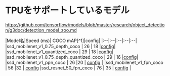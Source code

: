 # TPUをサポートしているモデル

https://github.com/tensorflow/models/blob/master/research/object_detection/g3doc/detection_model_zoo.md


|Model名|Speed (ms)|	COCO mAP[^1]|config|
|:--|:--|:--|:--|:--|
|ssd_mobilenet_v1_0.75_depth_coco | 26 |	18	|[config](https://github.com/tensorflow/models/blob/master/research/object_detection/samples/configs/ssd_mobilenet_v1_0.75_depth_300x300_coco14_sync.config)|
|ssd_mobilenet_v1_quantized_coco  | 29 |	18	|[config](https://github.com/tensorflow/models/blob/master/research/object_detection/samples/configs/ssd_mobilenet_v1_quantized_300x300_coco14_sync.config)|
|ssd_mobilenet_v1_0.75_depth_quantized_coco  | 29 | 16 |[config](https://github.com/tensorflow/models/blob/master/research/object_detection/samples/configs/ssd_mobilenet_v1_0.75_depth_quantized_300x300_pets_sync.config)|
|ssd_mobilenet_v1_ppn_coco | 26	|20	| [config](https://github.com/tensorflow/models/blob/master/research/object_detection/samples/configs/ssd_mobilenet_v1_ppn_shared_box_predictor_300x300_coco14_sync.config) |
|ssd_mobilenet_v1_fpn_coco |	56	|32	| [config](https://github.com/tensorflow/models/blob/master/research/object_detection/samples/configs/ssd_mobilenet_v1_fpn_shared_box_predictor_640x640_coco14_sync.config)
|ssd_resnet_50_fpn_coco | 76 | 35 | [config](https://github.com/tensorflow/models/blob/master/research/object_detection/samples/configs/ssd_resnet50_v1_fpn_shared_box_predictor_640x640_coco14_sync.config) |


